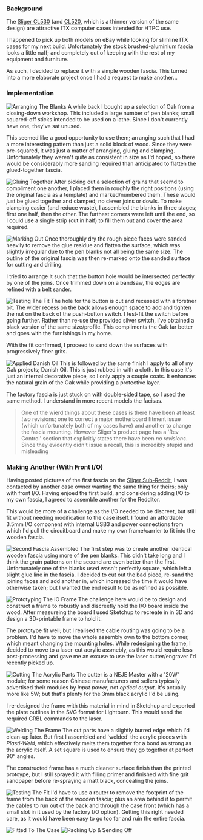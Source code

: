 ### Background
The [Sliger CL530](https://www.sliger.com/products/cases/cl530/) (and [CL520](https://www.sliger.com/products/cases/cl520/), which is a thinner version of the same design) are attractive ITX computer cases intended for HTPC use.

I happened to pick up both models on eBay while looking for slimline ITX cases for my next build. Unfortunately the stock brushed-aluminium fascia looks a little naff; and completely out of keeping with the rest of my equipment and furniture.

As such, I decided to replace it with a simple wooden fascia. This turned into a more elaborate project once I had a request to make another...

### Implementation
![Arranging The Blanks](https://lh3.googleusercontent.com/pw/AL9nZEWtWpOnRdB2AhmWUjcSk3sPgSgoH1ETj1Mv8DCfS_arXuHwk11o5wu6Gd1FHrdv2B_B8ygBRX2102C4-S5KdWNi57y8_U8egzJyrUoLUPpYYpZZG9kGlZsL86Tp4woIors-SQrMwFbzPAZ1LjF-xXtb4Q=w1476-h831-no)
A while back I bought up a selection of Oak from a closing-down workshop. This included a large number of pen blanks; small squared-off sticks intended to be used on a lathe. Since I don't currently have one, they've sat unused.

This seemed like a good opportunity to use them; arranging such that I had a more interesting pattern than just a solid block of wood. Since they were pre-squared, it was just a matter of arranging, gluing and clamping. Unfortunately they weren't quite as consistent in size as I'd hoped, so there would be considerably more sanding required than anticipated to flatten the glued-together fascia.

![Gluing Together](https://lh3.googleusercontent.com/pw/AL9nZEVLGzrzzg8YnN5C7vP9C6s_SUtGVff3uxcn5CeKjW9FY4nUtekZnNoO-33BVwlThjvwGoORLMoDEOnpz2waM7CNrcXxwtVDKEkiB8eY1bjc01VcN88SpMdt35J_4LFarQBfuv02AEjrhwGhTDkekTbstg=w1476-h831-no)
After picking out a selection of grains that seemd to compliment one another, I placed them in roughly the right positions (using the original fascia as a template) and marked/numbered them. These would just be glued together and clamped; no clever joins or dowls. To make clamping easier (and reduce waste), I assembled the blanks in three stages; first one half, then the other. The furthest corners were left until the end, so I could use a single strip (cut in half) to fill them out and cover the area required.

![Marking Out](https://lh3.googleusercontent.com/pw/AL9nZEWwvuKB6Y8p8Y6-wA2fiTBRN3K_xWdCPwgImGleiALfOadEhQxDX6D3aRValifDgvaroIdcQtYmJXay_JO0pZNpALJpiKLR_FaOahVR9NcE6Of6ZOPR7c27J78kX2sFrCdsECgN5Hi7zmJtkSxZFkTWYw=w1476-h831-no)
Once thoroughly dry the rough piece faces were sanded heavily to remove the glue residue and flatten the surface, which was slightly irregular due to the pen blanks not all being the same size. The outline of the original fascia was then re-marked onto the sanded surface for cutting and drilling.

I tried to arrange it such that the button hole would be intersected perfectly by one of the joins. Once trimmed down on a bandsaw, the edges are refined with a belt sander.

![Testing The Fit](https://lh3.googleusercontent.com/pw/AL9nZEXpDqxqbZezKbLD-JWCziOZwrS_QWG9fProjCtBZQsRGVzePFDyqBX77Y5HPNL-lcTo_JT-I2rXJ_2GnEQB3X9zMrj6Mz3gRE0gm7avJZi94lmVNBgnkMH9b-o6nCgRSZr80ca1Q4SaYUO_8ovSpHll_w=w1476-h831-no)
The hole for the button is cut and recessed with a forstner bit. The wider recess on the back allows enough space to add and tighten the nut on the back of the push-button switch. I test-fit the switch before going further. Rather than re-use the provided silver switch, I've obtained a black version of the same size/profile. This compliments the Oak far better and goes with the furnishings in my home.

With the fit confirmed, I proceed to sand down the surfaces with progressively finer grits.

![Applied Danish Oil](https://lh3.googleusercontent.com/pw/AL9nZEWFEFHqlvVqRMdBZUVInNRZADuDlBmS5CD-eS16yNRhWp_dEK4LvPBdNkWIbIOZw-C8V0ZO1CK1Q5gMTHznxxXeLzu2oSh7yWq0KLA2rlVohms-5ojSlNCL-H2fFgJ7WkRFkxfhe-X9Vt4xP40tgzB4vQ=w1476-h831-no)
This is followed by the same finish I apply to all of my Oak projects; Danish Oil. This is just rubbed in with a cloth. In this case it's just an internal decorative piece, so I only apply a couple coats. It enhances the natural grain of the Oak while providing a protective layer.


The factory fascia is just stuck on with double-sided tape, so I used the same method. I understand in more recent models the facisas.

> One of the wierd things about these cases is there have been at least _two_ revisions; one to correct a major motherboard fitment issue (which unfortunately both of my cases have) and another to change the fascia mounting. However Sliger's product page has a 'Rev Control' section that explicitly states there have been _no revisions_. Since they evidently didn't issue a recall, this is incredibly stupid and misleading

### Making Another (With Front I/O)
Having posted pictures of the first fascia on the [Sliger Sub-Reddit](), I was contacted by another case owner wanting the same thing for theirs; only with front I/O. Having enjoed the first build, and considering adding I/O to my own fascia, I agreed to assemble another for the Redditor.

This would be more of a challenge as the I/O needed to be discreet, but still fit without needing modification to the case itself. I found an affordable 3.5mm I/O component with internal USB3 and power connections from which I'd pull the circuitboard and make my own frame/carrier to fit into the wooden fascia.

![Second Fascia Assembled](https://lh3.googleusercontent.com/pw/AL9nZEW6zc8nwYcow32n5WlfEBkbhdzfQPCAf98j0guKhKduR8c3qSbFv93B8noAsHbf8X81jmoTGDZlgVByMbaf9WtGY4oAxXNOrGAaYGDaiOClBUxWm7lx2j8_MFlZqhKElzUG1TcEL4XOag9kNP-kwL5BBg=w1476-h831-no)
The first step was to create another identical wooden fascia using more of the pen blanks. This didn't take long and I think the grain patterns on the second are even better than the first. Unfortunately one of the blanks used wasn't perfectly square, which left a slight glue line in the fascia. I decided to cut out the bad piece, re-sand the joining faces and add another in, which increased the time it would have otherwise taken; but I wanted the end result to be as refined as possible.

![Prototyping The IO Frame](https://lh3.googleusercontent.com/pw/AL9nZEVvxtVx3xnFoI-UVYPboPFeGPBHs4tNbNDB6btTKZRKXX6LHEWgc9taXA1MXV-aYCEZhZ4ivKU_L76TRMmEIC7waaCMoFdG0QxeCt8VhK-W-HJHXdKtzOTOqLu8fdml9RBZt0X4Q-dHtO9atmg1m7HZMA=w1476-h831-no)
The challenge here would be to design and construct a frame to robustly and discreetly hold the I/O board inside the wood. After measureing the board I used Sketchup to recreate in in 3D and design a 3D-printable frame to hold it.

The prototype fit well; but I realised the cable routing was going to be a problem. I'd have to move the whole assembly own to the bottom corner, which meant changing the mounting holes. While redesigning the frame, I decided to move to a laser-cut acrylic assmebly, as this would require less post-processing and gave me an excuse to use the laser cutter/engraver I'd recently picked up.

![Cutting The Acrylic Parts](https://lh3.googleusercontent.com/pw/AL9nZEWsDVvYS6mJebs4TfoOEzqy0Xl_NEdz7Es-oJeuD6ZWbQgF5SVRPxfH_-8CkDS8mGOAMDoX_tfDXzrAGSUXHV9ihyC3-s06ZcFSMrGnO_yWNhZGD7L7rZ8TI5mIMyOI8NKq-UnyLu2ZUtXN8MLCVUtjSA=w1476-h831-no)
The cutter is a NEJE Master with a '20W' module; for some reason Chinese manufacturers and sellers typically advertised their modules by _input power_, not _optical output_. It's actually more like 5W; but that's plenty for the 3mm black acrylic I'd be using.

I re-designed the frame with this material in mind in Sketchup and exported the plate outlines in the SVG format for Lightburn. This would send the required GRBL commands to the laser.

![Welding The Frame](https://lh3.googleusercontent.com/pw/AL9nZEWXxfxO6vtIX6zIefnyH0hLm-akBdn4w31BhG0ivseeRFgXXcFvMla7PXttHa2I5987Eerj525GMpX_f3142O9GwJZ0796XeR_LAt0Oj1QlgDdhH9IpUVcvYWpBw9VFdFSehUBOG_3mWgPgAl3hPkrvvw=w1476-h831-no)
The cut parts have a slightly burred edge which I'd clean-up later. But first I assembled and 'welded' the acrylic pieces with _Plasti-Weld_, which effectively melts them together for a bond as strong as the acrylic itself. A set square is used to ensure they go together at perfect 90&deg; angles.

The constructed frame has a much cleaner surface finish than the printed protoype, but I still sprayed it with filling primer and finished with fine grit sandpaper before re-spraying a matt black, concealing the joins.

![Testing The Fit](https://lh3.googleusercontent.com/pw/AL9nZEUWYkcevpIJK_xulETSKcRPc92k79h296VdVnE-LS2yZ07qbtMYAA6cpiZLSqSTTmz2y8C3yELmNwXKxqfwak8G9DPPlfa1LxAcRZ2YAQCluaeOHRl1SUFztZeKm1dxbF9p17W1Xe9h3mNHfQatCC3Ymg=w1476-h831-no)
I'd have to use a router to remove the footprint of the frame from the back of the wooden fascia; plus an area behind it to permit the cables to run out of the back and through the case front (which has a small slot in it used by the factory I/O option). Getting this right needed care, as it would have been easy to go too far and ruin the entire fascia.

![Fitted To The Case](https://lh3.googleusercontent.com/pw/AL9nZEUnWJUnNW7OmfptbYNojVmm2ysdJV0h_Tf_3TOcplWYZajzRfy664SshSebkYKwKLCagb8FZFMi1eFqZ4UjP3wBxaYjnLSb5FB-wDsU6yfJFgbl_UN28uNX6QyIbrqH8HgF3LnuosaG6_tloGaWFqntcw=w1476-h831-no)
![Packing Up & Sending Off](https://lh3.googleusercontent.com/pw/AL9nZEUlVN4vu-C2XcrTxyEZy9JLrAi-w9AJ_vOIiXknGtEqRmAn1douPjjdSDf_GibnfeDp5VMzB1hbe_wMLj71gXb_lg7j3S9Ku-IVMneOKNsK6sl3hGMhEstHdTCIr4HAT7nHTGYRYqOBxDccv8vYSC7msg=w1476-h831-no)